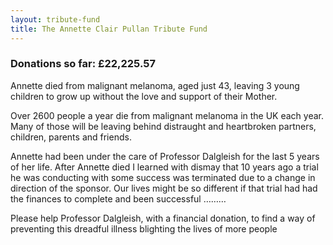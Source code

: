 ```yaml
---
layout: tribute-fund
title: The Annette Clair Pullan Tribute Fund
---
```



### Donations so far: &pound;22,225.57

Annette died from malignant melanoma, aged just 43, leaving 3 young children to grow up without the love and support of their Mother.

Over 2600 people a year die from malignant melanoma in the UK each year. Many of those will be leaving behind distraught and heartbroken partners, children, parents and friends.

Annette had been under the care of Professor Dalgleish for the last 5 years of her life. After Annette died I learned with dismay that 10 years ago a trial he was conducting with some success was terminated due to a change in direction of the sponsor. Our lives might be so different if that trial had had the finances to complete and been successful ………

Please help Professor Dalgleish, with a financial donation, to find a way of preventing this dreadful illness blighting the lives of more people